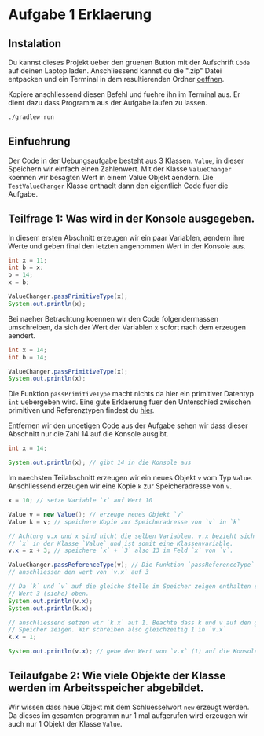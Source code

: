 # Aufgabe 1 Erklaerung


## Instalation
Du kannst dieses Projekt ueber den gruenen Button mit der Aufschrift `Code` auf
deinen Laptop laden. Anschliessend kannst du die ".zip" Datei entpacken und ein 
Terminal in dem resultierenden Ordner [oeffnen](https://www.maketecheasier.com/launch-terminal-current-folder-mac/#:~:text=Open%20the%20parent%20directory%20where,shortcut%20that%20you%20assigned%20before.).

Kopiere anschliessend diesen Befehl und fuehre ihn im Terminal aus. Er dient dazu
dass Programm aus der Aufgabe laufen zu lassen.
```bash
./gradlew run
```

## Einfuehrung

Der Code in der Uebungsaufgabe besteht aus 3 Klassen. `Value`, in dieser Speichern 
wir einfach einen Zahlenwert. Mit der Klasse `ValueChanger` koennen wir besagten
Wert in einem Value Objekt aendern. Die `TestValueChanger` Klasse enthaelt dann
den eigentlich Code fuer die Aufgabe.

## Teilfrage 1: Was wird in der Konsole ausgegeben.

In diesem ersten Abschnitt erzeugen wir ein paar Variablen, aendern ihre Werte
und geben final den letzten angenommen Wert in der Konsole aus.

```java
int x = 11;
int b = x;
b = 14;
x = b;

ValueChanger.passPrimitiveType(x);
System.out.println(x);
```
Bei naeher Betrachtung koennen wir den Code folgendermassen umschreiben, da sich
der Wert der Variablen `x` sofort nach dem erzeugen aendert.
```java
int x = 14;
int b = 14;

ValueChanger.passPrimitiveType(x);
System.out.println(x);
```

Die Funktion `passPrimitiveType` macht nichts da hier ein primitiver Datentyp
`int` uebergeben wird.
Eine gute Erklaerung fuer den Unterschied zwischen primitiven und Referenztypen
findest du [hier](https://medium.com/@vaibhav0109/java-primitives-vs-wrapper-which-one-to-use-aa7d6efc024).

Entfernen wir den unoetigen Code aus der Aufgabe sehen wir dass dieser Abschnitt
nur die Zahl 14 auf die Konsole ausgibt.
```java
int x = 14;

System.out.println(x); // gibt 14 in die Konsole aus
```

Im naechsten Teilabschnitt erzeugen wir ein neues Objekt `v` vom Typ `Value`.
Anschliessend erzeugen wir eine Kopie `k` zur Speicheradresse von `v`.

```java
x = 10; // setze Variable `x` auf Wert 10

Value v = new Value(); // erzeuge neues Objekt `v`
Value k = v; // speichere Kopie zur Speicheradresse von `v` in `k`

// Achtung v.x und x sind nicht die selben Variablen. v.x bezieht sich auf das 
// `x` in der Klasse `Value` und ist somit eine Klassenvariable.
v.x = x + 3; // speichere `x` + `3` also 13 im Feld `x` von `v`.

ValueChanger.passReferenceType(v); // Die Funktion `passReferenceType` aendert
// anschliessen den wert von `v.x` auf 3

// Da `k` und `v` auf die gleiche Stelle im Speicher zeigen enthalten sie den selben
// Wert 3 (siehe) oben.
System.out.println(v.x);
System.out.println(k.x);

// anschliessend setzen wir `k.x` auf 1. Beachte dass k und v auf den gleichen 
// Speicher zeigen. Wir schreiben also gleichzeitig 1 in `v.x`
k.x = 1;

System.out.println(v.x); // gebe den Wert von `v.x` (1) auf die Konsole aus.
```

## Teilaufgabe 2: Wie viele Objekte der Klasse werden im Arbeitsspeicher abgebildet.
Wir wissen dass neue Objekt mit dem Schluesselwort `new` erzeugt werden. Da dieses
im gesamten programm nur 1 mal aufgerufen wird erzeugen wir auch nur 1 Objekt
der Klasse `Value`.
